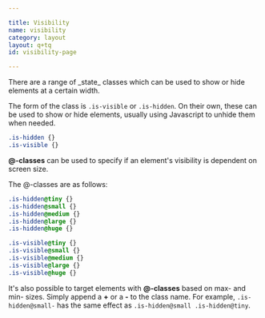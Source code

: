 ```yaml
---

title: Visibility
name: visibility
category: layout
layout: q+tq
id: visibility-page

---
```


<p class="lead">There are a range of _state_ classes which can be used to show or hide elements at a certain width.</p>

The form of the class is `.is-visible` or `.is-hidden`. On their own, these can be used to show or hide elements, usually using Javascript to unhide them when needed.

```css
.is-hidden {}
.is-visible {}
```

**@-classes** can be used to specify if an element's visibility is dependent on screen size.

The @-classes are as follows:

```css
.is-hidden@tiny {}
.is-hidden@small {}
.is-hidden@medium {}
.is-hidden@large {}
.is-hidden@huge {}

.is-visible@tiny {}
.is-visible@small {}
.is-visible@medium {}
.is-visible@large {}
.is-visible@huge {}
```

It's also possible to target elements with **@-classes** based on max- and min- sizes. Simply append a **+** or a **-** to the class name. For example, `.is-hidden@small-` has the same effect as `.is-hidden@small .is-hidden@tiny`.
